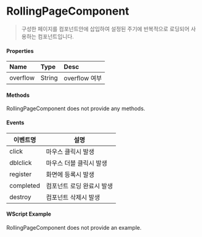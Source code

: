 # RollingPageComponent
> 구성한 페이지를 컴포넌트안에 삽입하여 설정된 주기에 반복적으로 로딩되어 사용하는 컴포넌트입니다.

#### Properties
| Name       | Type    | Desc                                                |
| :--------- | :------ | :-------------------------------------------------- |
| overflow | String  | overflow 여부                             |

#### Methods

RollingPageComponent does not provide any methods.

#### Events
|이벤트명|설명|
|---|---|
|click|마우스 클릭시 발생|
|dblclick|마우스 더블 클릭시 발생|
|register|화면에 등록시 발생|
|completed|컴포넌트 로딩 완료시 발생|
|destroy|컴포넌트 삭제시 발생|

#### WScript Example

RollingPageComponent does not provide an example.